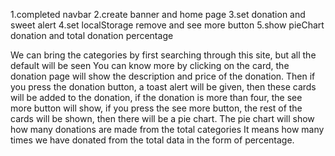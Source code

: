 


1.completed navbar
2.create banner and home page
3.set donation and sweet alert
4.set localStorage remove and see more button
5.show pieChart donation and total donation percentage

We can bring the categories by first searching through this site, but all the default will be seen
You can know more by clicking on the card, the donation page will show the description and price of the donation.
Then if you press the donation button, a toast alert will be given, then these cards will be added to the donation, if the donation is more than four, the see more button will show, if you press the see more button, the rest of the cards will be shown, then there will be a pie chart. The pie chart will show how many donations are made from the total categories
It means how many times we have donated from the total data in the form of percentage.